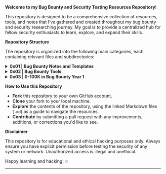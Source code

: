 **Welcome to my Bug Bounty and Security Testing Resources Repository!**

This repository is designed to be a comprehensive collection of resources, tools, and notes that I've gathered and created throughout my bug bounty and security researching journey. My goal is to provide a centralized hub for fellow security enthusiasts to learn, explore, and expand their skills.

**Repository Structure**

The repository is organized into the following main categories, each containing relevant files and subdirectories:

<details>
<summary> <strong>0x01 | Bug Bounty Notes and Templates</strong></summary>
    
1.  Bug Bounty Testing Note Template
     * [Personal Bug Bounty Testing Note](https://github.com/alpernae/bugbounty/blob/main/0x01/BugBountyTestingNoteTemplate.md)
</details>

<details>
<summary> <strong>0x02 | Bug Bounty Tools</strong></summary>
    
1.  HackerOne Related Tools
     * [HackerOne](https://github.com/alpernae/bugbounty/tree/main/0x02/HackerOne)
</details>

<details>
<summary> <strong>0x03 | 0-100K in Bug Bounty Year 1</strong></summary>

This structured 0-100K learning and hunting path is inspired by insights from [@techycodec08](https://x.com/techycodec08) and [@Rhynorater](https://x.com/Rhynorater), including valuable lessons shared on their [podcast](https://youtu.be/yxc2jVKE-jo). The road map focuses on progressing from foundational web security concepts to advanced bug bounty techniques, helping you build skills while moving towards consistent results. With a balance of learning and practical hunting, this roadmap is designed to guide you through key milestones to achieve success in bug bounty programs.

</details>

**How to Use this Repository**

- **Fork** this repository to your own GitHub account.
- **Clone** your fork to your local machine.
- **Explore** the contents of the repository, using the linked Markdown files (`.md`) as a guide to navigate the resources.
- **Contribute** by submitting a pull request with any improvements, additions, or corrections you'd like to see.

**Disclaimer**

This repository is for educational and ethical hacking purposes only. Always ensure you have explicit permission before testing the security of any system or network. Unauthorized access is illegal and unethical.

Happy learning and hacking! 💥

---
